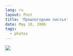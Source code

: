 ```yaml
---
lang: ru
layout: Post
title: 'Прошлогодние листья'
date: May 10, 2006
tags:
  - photos
---
```


![](/images/blog/MG-5284.jpg)
